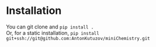 # Installation
You can git clone and `pip install .`  
Or, for a static installation, `pip install git+ssh://git@github.com:AntonKutuzov/miniChemistry.git`